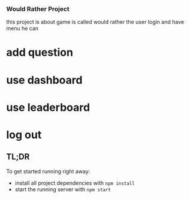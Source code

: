 ### Would Rather Project

this project is about game is called would rather the user login and have menu he can 
# add question
# use dashboard
# use leaderboard
# log out





## TL;DR

To get started running right away:

* install all project dependencies with `npm install`
* start the running server with `npm start`
